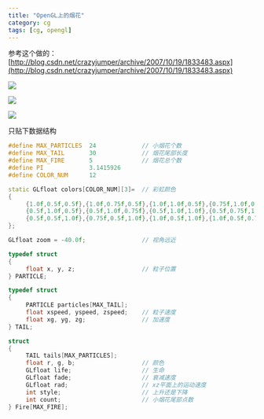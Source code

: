 ```yaml
---
title: "OpenGL上的烟花"
category: cg
tags: [cg, opengl]
---
```


参考这个做的： [http://blog.csdn.net/crazyjumper/archive/2007/10/19/1833483.aspx](http://blog.csdn.net/crazyjumper/archive/2007/10/19/1833483.aspx) 

![](http://hiphotos.baidu.com/maxint/pic/item/5c6a46c298fde8020ff47798.jpg)

![](http://hiphotos.baidu.com/maxint/pic/item/78329ed900f43bf038012f99.jpg)

![](http://hiphotos.baidu.com/maxint/pic/item/743d9b3107b08900eac4af9a.jpg)

只贴下数据结构

```cpp
#define MAX_PARTICLES  24             // 小烟花个数
#define MAX_TAIL       30             // 烟花尾部长度
#define MAX_FIRE       5              // 烟花总个数
#define PI             3.1415926
#define COLOR_NUM      12

static GLfloat colors[COLOR_NUM][3]=  // 彩虹颜色
{
     {1.0f,0.5f,0.5f},{1.0f,0.75f,0.5f},{1.0f,1.0f,0.5f},{0.75f,1.0f,0.5f},
     {0.5f,1.0f,0.5f},{0.5f,1.0f,0.75f},{0.5f,1.0f,1.0f},{0.5f,0.75f,1.0f},
     {0.5f,0.5f,1.0f},{0.75f,0.5f,1.0f},{1.0f,0.5f,1.0f},{1.0f,0.5f,0.75f}
};

GLfloat zoom = -40.0f;                // 视角远近

typedef struct
{
     float x, y, z;                   // 粒子位置
} PARTICLE;

typedef struct
{
     PARTICLE particles[MAX_TAIL];
     float xspeed, yspeed, zspeed;    // 粒子速度
     float xg, yg, zg;                // 加速度
} TAIL;

struct
{
     TAIL tails[MAX_PARTICLES];
     float r, g, b;                   // 颜色
     GLfloat life;                    // 生命
     GLfloat fade;                    // 衰减速度
     GLfloat rad;                     // xz平面上的运动速度
     int style;                       // 上升还是下降
     int count;                       // 小烟花尾部点数
} Fire[MAX_FIRE];
```
